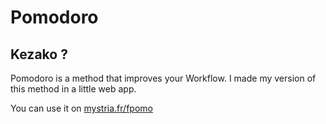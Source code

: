 # Pomodoro
## Kezako ?

Pomodoro is a method that improves your Workflow.
I made my version of this method in a little web app.

You can use it on [mystria.fr/fpomo](https://mystria.fr/fpomo)